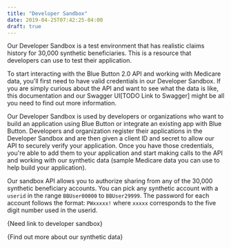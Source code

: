 ```yaml
---
title: "Developer Sandbox"
date: 2019-04-25T07:42:25-04:00
draft: true
---
```


Our Developer Sandbox is a test environment that has realistic claims history for 30,000 synthetic beneficiaries. This is a resource that developers can use to test their application.

To start interacting with the Blue Button 2.0 API and working with Medicare data, you'll first need to have valid credentials in our Developer Sandbox. If you are simply curious about the API and want to see what the data is like, this documentation and our Swagger UI[TODO Link to Swagger] might be all you need to find out more information.

Our Developer Sandbox is used by developers or organizations who want to build an application using Blue Button or integrate an existing app with Blue Button. Developers and organization register their applications in the Developer Sandbox and are then given a client ID and secret to allow our API to securely verify your application. Once you have those credentials, you're able to add them to your application and start making calls to the API and working with our synthetic data (sample Medicare data you can use to help build your application).

Our sandbox API allows you to authorize sharing from any of the 30,000 synthetic beneficiary accounts. You can pick any synthetic account with a `userid` in the range `BBUser00000` to `BBUser29999`. The password for each account follows the format: `PWxxxxx!` where `xxxxx` corresponds to the five digit number used in the userid.

{Need link to developer sandbox}

{Find out more about our synthetic data}
